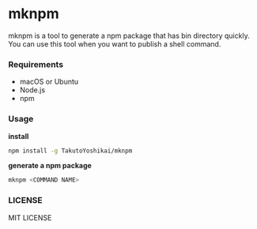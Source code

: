 # mknpm
mknpm is a tool to generate a npm package that has bin directory quickly. You can use this tool when you want to publish a shell command.

### Requirements
* macOS or Ubuntu
* Node.js
* npm

### Usage
**install**
```bash
npm install -g TakutoYoshikai/mknpm
```

**generate a npm package**
```bash
mknpm <COMMAND NAME>
```

### LICENSE
MIT LICENSE
